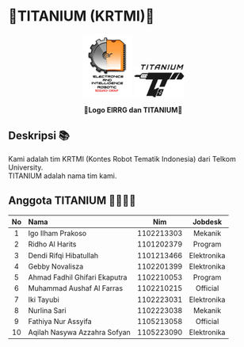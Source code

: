 # 🤖TITANIUM (KRTMI)🤖
<p align="center"> 
  <img src="https://github.com/alfa934/about-krtmi-titanium/blob/main/src/LOGO%20EIRRG_white.png" width="20%">
  <img src="https://github.com/alfa934/about-krtmi-titanium/blob/main/src/logo%20titanium_white.png" width="20%">
</p>

<p align="center"><b>📌Logo EIRRG dan TITANIUM📌</b></p>

## Deskripsi 📚
Kami adalah tim KRTMI (Kontes Robot Tematik Indonesia) dari Telkom University.  <br>
TITANIUM adalah nama tim kami.

## Anggota TITANIUM 🏃‍♂️🏃‍♀️
| No | Nama | Nim | Jobdesk |
| :---: | :--- | :---: | :---: |
| 1 | Igo Ilham Prakoso | 1102213303 | Mekanik |
| 2 | Ridho Al Harits | 1101202379 | Program |
| 3 | Dendi Rifqi Hibatullah | 1101213466 | Elektronika |
| 4 | Gebby Novalisza | 1102201399 | Elektronika |
| 5 | Ahmad Fadhil Ghifari Ekaputra | 1102210053 | Program |
| 6 | Muhammad Aushaf Al Farras | 1102210215 | Official |
| 7 | Iki Tayubi | 1102223031 | Elektronika |
| 8 | Nurlina Sari | 1102223038 | Mekanik |
| 9 | Fathiya Nur Assyifa | 1105213058 | Official |
| 10 | Aqilah Nasywa Azzahra Sofyan | 1105223090 | Elektronika |
